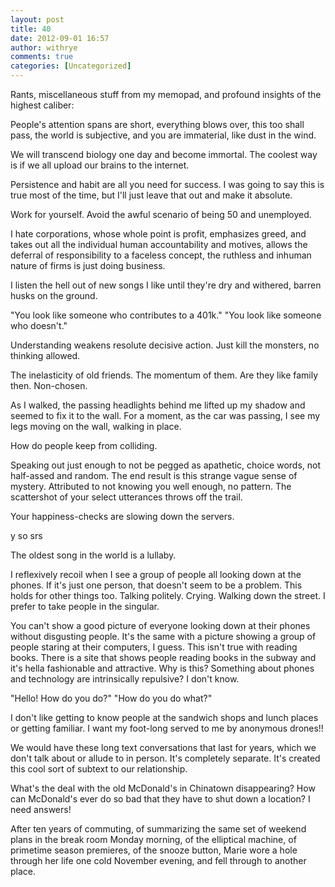 ```yaml
---
layout: post
title: 40
date: 2012-09-01 16:57
author: withrye
comments: true
categories: [Uncategorized]
---
```

<span id="dropcap">R</span>ants, miscellaneous stuff from my memopad, and profound insights of the highest caliber:

People's attention spans are short, everything blows over, this too shall pass, the world is subjective, and you are immaterial, like dust in the wind.

We will transcend biology one day and become immortal. The coolest way is if we all upload our brains to the internet.

Persistence and habit are all you need for success. I was going to say this is true most of the time, but I'll just leave that out and make it absolute.

Work for yourself. Avoid the awful scenario of being 50 and unemployed. 

I hate corporations, whose whole point is profit, emphasizes greed, and takes out all the individual human accountability and motives, allows the deferral of responsibility to a faceless concept, the ruthless and inhuman nature of firms is just doing business.

I listen the hell out of new songs I like until they're dry and withered, barren husks on the ground. 

"You look like someone who contributes to a 401k."
"You look like someone who doesn't."

Understanding weakens resolute decisive action. Just kill the monsters, no thinking allowed.

The inelasticity of old friends. The momentum of them. Are they like family then. Non-chosen.

As I walked, the passing headlights behind me lifted up my shadow and seemed to fix it to the wall. For a moment, as the car was passing, I see my legs moving on the wall, walking in place.

How do people keep from colliding.

Speaking out just enough to not be pegged as apathetic, choice words, not half-assed and random. The end result is this strange vague sense of mystery. Attributed to not knowing you well enough, no pattern. The scattershot of your select utterances throws off the trail.

Your happiness-checks are slowing down the servers.

y so srs

The oldest song in the world is a lullaby.

I reflexively recoil when I see a group of people all looking down at the phones. If it's just one person, that doesn't seem to be a problem. This holds for other things too. Talking politely. Crying. Walking down the street. I prefer to take people in the singular. 

You can't show a good picture of everyone looking down at their phones without disgusting people. It's the same with a picture showing a group of people staring at their computers, I guess. This isn't true with reading books. There is a site that shows people reading books in the subway and it's hella fashionable and attractive. Why is this? Something about phones and technology are intrinsically repulsive? I don't know.

"Hello! How do you do?"
"How do you do what?"

I don't like getting to know people at the sandwich shops and lunch places or getting familiar. I want my foot-long served to me by anonymous drones!!

We would have these long text conversations that last for years, which we don't talk about or allude to in person. It's completely separate. It's created this cool sort of subtext to our relationship. 

What's the deal with the old McDonald's in Chinatown disappearing? How can McDonald's ever do so bad that they have to shut down a location? I need answers!

After ten years of commuting, of summarizing the same set of weekend plans in the break room Monday morning, of the elliptical machine, of primetime season premieres, of the snooze button, Marie wore a hole through her life one cold November evening, and fell through to another place.


